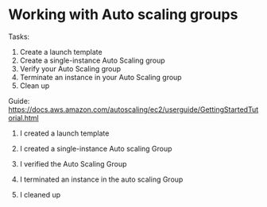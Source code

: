 # Working with Auto scaling groups

Tasks:
1. Create a launch template
2. Create a single-instance Auto Scaling group
3. Verify your Auto Scaling group
4. Terminate an instance in your Auto Scaling group
5. Clean up



Guide:
https://docs.aws.amazon.com/autoscaling/ec2/userguide/GettingStartedTutorial.html


1. I created a launch template

2. I created a single-instance Auto  scaling Group

3. I verified the Auto Scaling Group

4. I terminated an instance in the auto scaling Group

5. I cleaned up